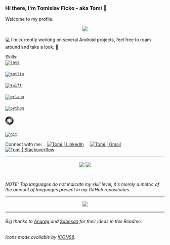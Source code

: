 ### Hi there, I'm Tomislav Ficko - aka Tomi 👋  

Welcome to my profile.

<p align="center">
  <img src="https://image.freepik.com/free-vector/cartoon-summer-beach-paradise-nature-vacation-ocean-sea-seashore-seaside-landscape-background-illustration_102902-1385.jpg">
</p>



💻 I’m currently working on several Android projects, feel free to roam around and take a look. 📱

Skills: 
[<code> <img alt="java" width="26px" src="https://img.icons8.com/color/240/000000/java-coffee-cup-logo.png"> </code>](https://docs.oracle.com/en/java/)
[<code> <img alt="kotlin" width="26px" src="https://img.icons8.com/color/240/000000/kotlin.png"> </code>](https://kotlinlang.org/)
[<code> <img alt="swift" width="26px" src="https://img.icons8.com/color/240/000000/swift.png"> </code>](https://swift.org/)
[<code> <img alt="erlang" width="26px" src="https://www.erlang.org/img/erlang.png"> </code>](https://www.erlang.org/)
[<code> <img alt="python" width="26px" src="https://img.icons8.com/color/240/000000/python.png"> </code>](https://www.python.org/)
[<code> <img alt="json" width="26px" src="https://raw.githubusercontent.com/github/explore/80688e429a7d4ef2fca1e82350fe8e3517d3494d/topics/json/json.png"> </code>](https://www.json.org/json-en.html)
[<code> <img alt="git" width="26px" src="https://img.icons8.com/color/240/000000/git.png"> </code>](https://git-scm.com/)

Connect with me:
&nbsp;&nbsp;
[<img alt="Tomi | LinkedIn" height="26px" src="https://cdn.jsdelivr.net/npm/simple-icons@v3/icons/linkedin.svg" />][linkedin]
&nbsp;&nbsp;&nbsp;
[<img alt="Tomi | Gmail" height="26px" src="https://cdn.jsdelivr.net/npm/simple-icons@v3/icons/gmail.svg" />][gmail]
&nbsp;&nbsp;&nbsp;
[<img alt="Tomi | Stackoverflow" height="26px" src="https://cdn.jsdelivr.net/npm/simple-icons@v3/icons/stackoverflow.svg" />][stackoverflow]

---

<p align="center">
  
  <img align="center" src="https://github-readme-stats.vercel.app/api?username=tomislav-ficko&show_icons=true&hide_border=true&count_private=true&include_all_commits=true" />
  
  <img align="center" src="https://github-readme-stats.vercel.app/api/top-langs/?username=tomislav-ficko&layout=compact&hide_border=true" />

</p>

<br>

_NOTE: Top languages do not indicate my skill level, it's merely a metric of the amount of languages present in my GitHub repositories._

---

<p align="center"> 
  <img src="https://gpvc.arturio.dev/tomislav-ficko" />
</p>

---

###### Big thanks to [Anurag](https://github.com/anuraghazra) and [Sabesan](https://github.com/sabesansathananthan) for their ideas in this Readme.
###### Icons made available by [ICONS8](https://icons8.com).

[linkedin]: https://www.linkedin.com/in/tomislav-ficko
[stackoverflow]: https://stackoverflow.com/users/9190446/tomislav-fičko
[gmail]: mailto:ficko-tomislav@gmail.com
